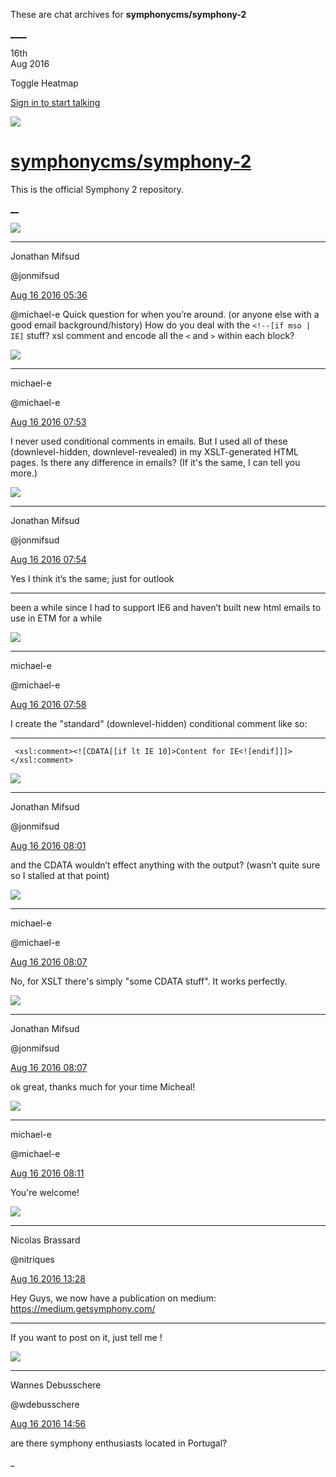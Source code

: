 These are chat archives for **symphonycms/symphony-2**

[__](/symphonycms/symphony-2/archives/2016/08/17)[__](/symphonycms/symphony-2/archives/2016/08/15)

16th  
Aug 2016

Toggle Heatmap

[Sign in to start talking](/login?action=login&button=archive-login)

![](https://avatars-02.gitter.im/group/iv/3/57542c45c43b8c601977197e?s=48)

#  [symphonycms/symphony-2](/symphonycms/symphony-2)

This is the official Symphony 2 repository.

[ __](/orgs/symphonycms/rooms "More symphonycms rooms")

![](https://avatars1.githubusercontent.com/u/859775?v=3&s=30)

____

Jonathan Mifsud

@jonmifsud

[Aug 16 2016
05:36](https://gitter.im/symphonycms/symphony-2?at=57b2a6675a4ad610567e1882)

@michael-e Quick question for when you’re around. (or anyone else with a good
email background/history) How do you deal with the `<!--[if mso | IE]` stuff?
xsl comment and encode all the `<` and `>` within each block?

![](https://avatars2.githubusercontent.com/u/40072?v=3&s=30)

____

michael-e

@michael-e

[Aug 16 2016
07:53](https://gitter.im/symphonycms/symphony-2?at=57b2c66e1a7d02075682d581)

I never used conditional comments in emails. But I used all of these
(downlevel-hidden, downlevel-revealed) in my XSLT-generated HTML pages. Is
there any difference in emails? (If it's the same, I can tell you more.)

![](https://avatars1.githubusercontent.com/u/859775?v=3&s=30)

____

Jonathan Mifsud

@jonmifsud

[Aug 16 2016
07:54](https://gitter.im/symphonycms/symphony-2?at=57b2c6d14f819cfa3da3816d)

Yes I think it’s the same; just for outlook

____

been a while since I had to support IE6 and haven’t built new html emails to
use in ETM for a while

![](https://avatars2.githubusercontent.com/u/40072?v=3&s=30)

____

michael-e

@michael-e

[Aug 16 2016
07:58](https://gitter.im/symphonycms/symphony-2?at=57b2c78a1a7d02075682d81c)

I create the "standard" (downlevel-hidden) conditional comment like so:

____

    
    
     <xsl:comment><![CDATA[[if lt IE 10]>Content for IE<![endif]]]></xsl:comment>

![](https://avatars1.githubusercontent.com/u/859775?v=3&s=30)

____

Jonathan Mifsud

@jonmifsud

[Aug 16 2016
08:01](https://gitter.im/symphonycms/symphony-2?at=57b2c8661a7d02075682dbb6)

and the CDATA wouldn’t effect anything with the output? (wasn’t quite sure so
I stalled at that point)

![](https://avatars2.githubusercontent.com/u/40072?v=3&s=30)

____

michael-e

@michael-e

[Aug 16 2016
08:07](https://gitter.im/symphonycms/symphony-2?at=57b2c9a98d93113d5fffb4d5)

No, for XSLT there's simply "some CDATA stuff". It works perfectly.

![](https://avatars1.githubusercontent.com/u/859775?v=3&s=30)

____

Jonathan Mifsud

@jonmifsud

[Aug 16 2016
08:07](https://gitter.im/symphonycms/symphony-2?at=57b2c9d21a7d02075682de99)

ok great, thanks much for your time Micheal!

![](https://avatars2.githubusercontent.com/u/40072?v=3&s=30)

____

michael-e

@michael-e

[Aug 16 2016
08:11](https://gitter.im/symphonycms/symphony-2?at=57b2cac85a4ad610567e63aa)

You're welcome!

![](https://avatars1.githubusercontent.com/u/771169?v=3&s=30)

____

Nicolas Brassard

@nitriques

[Aug 16 2016
13:28](https://gitter.im/symphonycms/symphony-2?at=57b314e98d93113d5f008529)

Hey Guys, we now have a publication on medium:
<https://medium.getsymphony.com/>

____

If you want to post on it, just tell me !

![](https://avatars1.githubusercontent.com/u/4136426?v=3&s=30)

____

Wannes Debusschere

@wdebusschere

[Aug 16 2016
14:56](https://gitter.im/symphonycms/symphony-2?at=57b3299fd65128415f9aedd7)

are there symphony enthusiasts located in Portugal?

_

